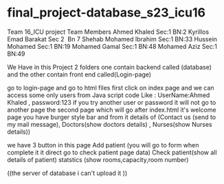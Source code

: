 # final_project-database_s23_icu16
Team 16_ICU project
Team Members
Ahmed Khaled              Sec:1   BN:2
Kyrillos Emad Barakat     Sec 2   Bn 7
Shehab Mohamed Ibrahim   Sec:1    BN:33
Hussein Mohamed          Sec:1    BN:19
Mohamed Gamal            Sec:1    BN:48
Mohamed Aziz          Sec:1    BN:49

We Have in this Project 2 folders one contain backend  called (database)
and the other contain front end  called(Login-page)


go to login-page and go to html files 
first click on index page and we can access some only users from Java script code 
Like : UserName:Ahmed Khaled , password:123
if you try another user or password it will not go to another page 
the second page which will go after index.html
it's welcome page 
you have burger style bar and from it details of (Contact us (send to my mail message), Doctors(show doctors details) , Nurses(show Nurses details))

we have 3 button in this page 
Add patient (you will go to form when complete it it direct go to check patient page data)
Check patient(show all details of patient)
statstics (show rooms,capacity,room number)

((the server of database i can't upload it ))

